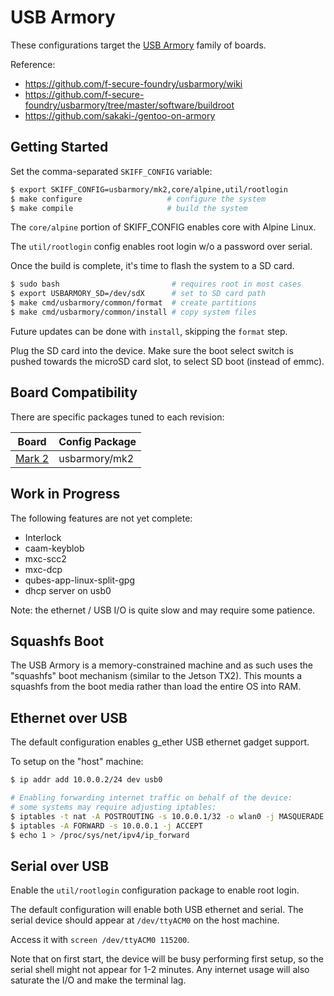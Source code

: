 # USB Armory

These configurations target the [USB Armory] family of boards.

Reference:

 - https://github.com/f-secure-foundry/usbarmory/wiki
 - https://github.com/f-secure-foundry/usbarmory/tree/master/software/buildroot
 - https://github.com/sakaki-/gentoo-on-armory

[USB Armory]: https://github.com/f-secure-foundry/usbarmory

## Getting Started

Set the comma-separated `SKIFF_CONFIG` variable:

```sh
$ export SKIFF_CONFIG=usbarmory/mk2,core/alpine,util/rootlogin
$ make configure                   # configure the system
$ make compile                     # build the system
```

The `core/alpine` portion of SKIFF_CONFIG enables core with Alpine Linux.

The `util/rootlogin` config enables root login w/o a password over serial.

Once the build is complete, it's time to flash the system to a SD card.

```sh
$ sudo bash                         # requires root in most cases
$ export USBARMORY_SD=/dev/sdX      # set to SD card path
$ make cmd/usbarmory/common/format  # create partitions
$ make cmd/usbarmory/common/install # copy system files
```

Future updates can be done with `install`, skipping the `format` step.

Plug the SD card into the device. Make sure the boot select switch is pushed
towards the microSD card slot, to select SD boot (instead of emmc).

## Board Compatibility

There are specific packages tuned to each revision:

| **Board**       | **Config Package** |
| --------------- | -----------------  |
| [Mark 2]        | usbarmory/mk2      |

[Mark 2]: https://inversepath.com/usbarmory.html

## Work in Progress

The following features are not yet complete:

 - Interlock
 - caam-keyblob
 - mxc-scc2
 - mxc-dcp
 - qubes-app-linux-split-gpg
 - dhcp server on usb0
 
Note: the ethernet / USB I/O is quite slow and may require some patience.

## Squashfs Boot

The USB Armory is a memory-constrained machine and as such uses the "squashfs"
boot mechanism (similar to the Jetson TX2). This mounts a squashfs from the boot
media rather than load the entire OS into RAM.

## Ethernet over USB

The default configuration enables g_ether USB ethernet gadget support.

To setup on the "host" machine:

```sh
$ ip addr add 10.0.0.2/24 dev usb0

# Enabling forwarding internet traffic on behalf of the device:
# some systems may require adjusting iptables:
$ iptables -t nat -A POSTROUTING -s 10.0.0.1/32 -o wlan0 -j MASQUERADE
$ iptables -A FORWARD -s 10.0.0.1 -j ACCEPT
$ echo 1 > /proc/sys/net/ipv4/ip_forward
```

## Serial over USB

Enable the `util/rootlogin` configuration package to enable root login.

The default configuration will enable both USB ethernet and serial. The serial
device should appear at `/dev/ttyACM0` on the host machine.

Access it with `screen /dev/ttyACM0 115200`.

Note that on first start, the device will be busy performing first setup, so the
serial shell might not appear for 1-2 minutes. Any internet usage will also
saturate the I/O and make the terminal lag.
